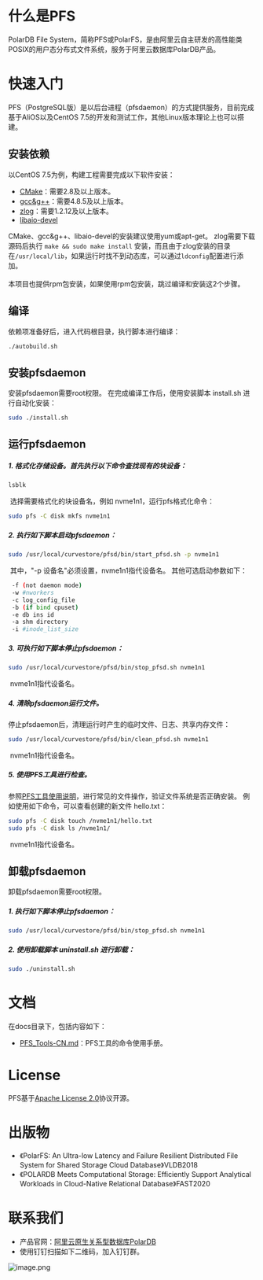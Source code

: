 # 什么是PFS
PolarDB File System，简称PFS或PolarFS，是由阿里云自主研发的高性能类POSIX的用户态分布式文件系统，服务于阿里云数据库PolarDB产品。
# 快速入门
PFS（PostgreSQL版）是以后台进程（pfsdaemon）的方式提供服务，目前完成基于AliOS以及CentOS 7.5的开发和测试工作，其他Linux版本理论上也可以搭建。
​

## 安装依赖
以CentOS 7.5为例，构建工程需要完成以下软件安装：

- [CMake](https://cmake.org/)：需要2.8及以上版本。
- [gcc&g++](http://www.gnu.org/software/gcc/)：需要4.8.5及以上版本。
- [zlog](https://github.com/HardySimpson/zlog/releases)：需要1.2.12及以上版本。​
- [libaio-devel](https://pagure.io/libaio)​

CMake、gcc&g++、libai​o-devel的安装建议使用yum或apt-get。
zlog需要下载源码后执行 `make && sudo make install` 安装，而且由于zlog安装的目录在`/usr/local/lib`，如果运行时找不到动态库，可以通过`ldconfig`配置进行添加。<br><br>
​本项目也提供rpm包安装，如果使用rpm包安装，跳过编译和安装这2个步骤。

## 编译
依赖项准备好后，进入代码根目录，执行脚本进行编译：
```bash
./autobuild.sh
```
## 安装pfsdaemon
安装pfsdaemon需要root权限。
在完成编译工作后，使用安装脚本 install.sh 进行自动化安装：
```bash
sudo ./install.sh
```



## 运行pfsdaemon

##### 1. 格式化存储设备。首先执行以下命令查找现有的块设备：
```bash
lsblk
```
​		选择需要格式化的块设备名，例如 nvme1n1，运行pfs格式化命令：
```bash
sudo pfs -C disk mkfs nvme1n1
```

##### 2. 执行如下脚本启动pfsdaemon：
```bash
sudo /usr/local/curvestore/pfsd/bin/start_pfsd.sh -p nvme1n1
```
​		其中，"-p 设备名"必须设置，nvme1n1指代设备名。
​		其他可选启动参数如下：

```bash
 -f (not daemon mode)
 -w #nworkers
 -c log_config_file
 -b (if bind cpuset)
 -e db ins id
 -a shm directory
 -i #inode_list_size
```

##### 3. 可执行如下脚本停止pfsdaemon：
```bash
sudo /usr/local/curvestore/pfsd/bin/stop_pfsd.sh nvme1n1
```
​		nvme1n1指代设备名。

##### 4. 清除pfsdaemon运行文件。

   停止pfsdaemon后，清理运行时产生的临时文件、日志、共享内存文件：

```bash
sudo /usr/local/curvestore/pfsd/bin/clean_pfsd.sh nvme1n1
```
​		nvme1n1指代设备名。

##### 5. 使用PFS工具进行检查。

   参照[PFS工具使用说明](docs/PFS_Tools-CN.md)，进行常见的文件操作，验证文件系统是否正确安装。
   例如使用如下命令，可以查看创建的新文件 hello.txt：

```bash
sudo pfs -C disk touch /nvme1n1/hello.txt
sudo pfs -C disk ls /nvme1n1/
```
​		nvme1n1指代设备名。


## 卸载pfsdaemon
卸载pfsdaemon需要root权限。

##### 1. 执行如下脚本停止pfsdaemon：
```bash
sudo /usr/local/curvestore/pfsd/bin/stop_pfsd.sh nvme1n1
```

##### 2. 使用卸载脚本 uninstall.sh 进行卸载：
```bash
sudo ./uninstall.sh
```


# 文档
在docs目录下，包括内容如下：

- [PFS_Tools-CN.md](docs/PFS_Tools-CN.md)：PFS工具的命令使用手册。

# License
PFS基于[Apache License 2.0](https://www.apache.org/licenses/LICENSE-2.0)协议开源。

# 出版物

- 《PolarFS: An Ultra-low Latency and Failure Resilient Distributed File System for Shared Storage Cloud Database》VLDB2018
- 《POLARDB Meets Computational Storage: Efficiently Support Analytical Workloads in Cloud-Native Relational Database》FAST2020



# 联系我们

- 产品官网：[阿里云原生关系型数据库PolarDB](https://help.aliyun.com/product/172538.html)
- 使用钉钉扫描如下二维码，加入钉钉群。

![image.png](https://raw.githubusercontent.com/alibaba/PolarDB-for-PostgreSQL/main/doc/PolarDB-EN/pic/polardb_group.png)
